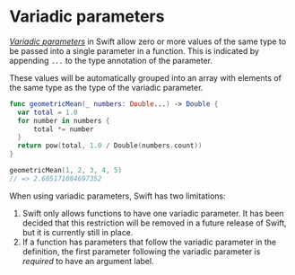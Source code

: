 # Variadic parameters

[_Variadic parameters_][variadic-parameters] in Swift allow zero or more values of the same type to be passed into a single parameter in a function. This is indicated by appending `...` to the type annotation of the parameter.

These values will be automatically grouped into an array with elements of the same type as the type of the variadic parameter.

```swift
func geometricMean(_ numbers: Double...) -> Double {
  var total = 1.0
  for number in numbers {
      total *= number
  }
  return pow(total, 1.0 / Double(numbers.count))
}

geometricMean(1, 2, 3, 4, 5)
// => 2.605171084697352
```

When using variadic parameters, Swift has two limitations:

1. Swift only allows functions to have one variadic parameter. It has been decided that this restriction will be removed in a future release of Swift, but it is currently still in place.
2. If a function has parameters that follow the variadic parameter in the definition, the first parameter following the variadic parameter is _required_ to have an argument label.

[variadic-parameters]: https://docs.swift.org/swift-book/LanguageGuide/Functions.html#ID171
